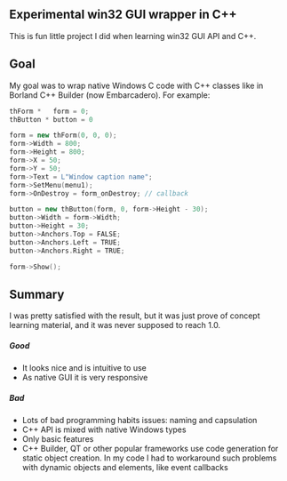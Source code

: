 ## Experimental win32 GUI wrapper in C++
This is fun little project I did when learning win32 GUI API and C++.

## Goal
My goal was to wrap native Windows C code with C++ classes like in Borland C++ Builder (now Embarcadero).
For example:

```c++
thForm *   form = 0;
thButton * button = 0

form = new thForm(0, 0, 0);
form->Width = 800;
form->Height = 800;
form->X = 50;
form->Y = 50;
form->Text = L"Window caption name";
form->SetMenu(menu1);
form->OnDestroy = form_onDestroy; // callback

button = new thButton(form, 0, form->Height - 30);
button->Width = form->Width;
button->Height = 30;
button->Anchors.Top = FALSE;
button->Anchors.Left = TRUE;
button->Anchors.Right = TRUE;

form->Show();
```
## Summary
I was pretty satisfied with the result, but it was just prove of concept learning material, and it was never supposed to reach 1.0.
##### Good
- It looks nice and is intuitive to use
- As native GUI it is very responsive
##### Bad
- Lots of bad programming habits issues: naming and capsulation
- C++ API is mixed with native Windows types
- Only basic features
- C++ Builder, QT or other popular frameworks use code generation for static object creation. In my code I had to workaround such problems with dynamic objects and elements, like event callbacks
